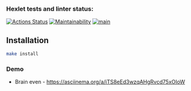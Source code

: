 ### Hexlet tests and linter status:
[![Actions Status](https://github.com/fey/php-project-lvl1/workflows/hexlet-check/badge.svg)](https://github.com/fey/php-project-lvl1/actions)
[![Maintainability](https://api.codeclimate.com/v1/badges/cfec79ec7a7bbc16f0ef/maintainability)](https://codeclimate.com/github/fey/php-project-lvl1/maintainability)
[![main](https://github.com/fey/php-project-lvl1/actions/workflows/main.yml/badge.svg)](https://github.com/fey/php-project-lvl1/actions/workflows/main.yml)

## Installation

```bash
make install
```

### Demo

* Brain even - https://asciinema.org/a/iTS8eEd3wzqAHgRvcd75xOIoW
